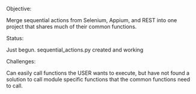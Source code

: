 Objective: 

Merge sequential actions from Selenium, Appium, and REST into one project that shares much of their common functions.

Status: 

Just begun. sequential_actions.py created and working

Challenges:

Can easily call functions the USER wants to execute, but have not found a solution to call module specific functions that the common functions need to call.
